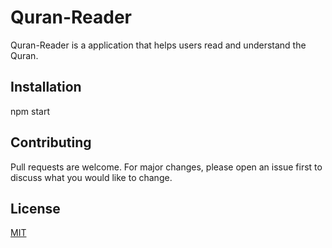 # Quran-Reader

Quran-Reader is a application that helps users read and understand the Quran.

## Installation

npm start

## Contributing
Pull requests are welcome. For major changes, please open an issue first to discuss what you would like to change.

## License
[MIT](https://choosealicense.com/licenses/mit/)
